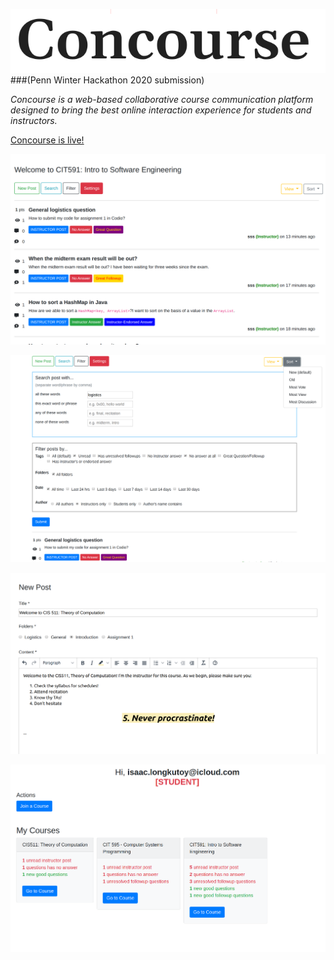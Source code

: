 
![alt text](client/src/assets/logo.png)
###(Penn Winter Hackathon 2020 submission)

_Concourse is a web-based collaborative course communication platform designed to bring the best online interaction experience for students and instructors._


[Concourse is live!](http://dllqc5uhws7ff.cloudfront.net/home)

![alt text](client/src/assets/screenshot.png)

![alt text](client/src/assets/screenshot2.png)

![alt text](client/src/assets/screenshot3.png)

![alt text](client/src/assets/screenshot4.png)


